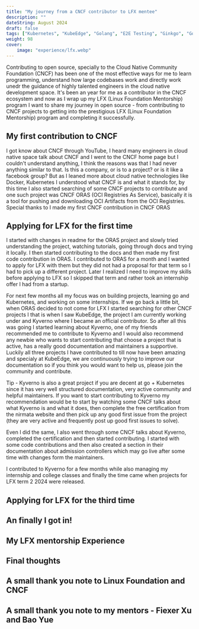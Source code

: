 ```yaml
---
title: "My journey from a CNCF contributor to LFX mentee"
description: ""
dateString: August 2024
draft: false
tags: ["Kubernetes", "KubeEdge", "Golang", "E2E Testing", "Ginkgo", "Gomega", "Testify", "Behavior Driven Development (BDD)", "Test Driven Development (TDD)"]
weight: 98
cover:
    image: "experience/lfx.webp"
---
```


Contributing to open source, specially to the Cloud Native Community Foundation (CNCF) has been one of the most effective ways for me to learn programming, understand how large codebases work and directly work unedr the guidance of highly talented engineers in the cloud native development space. It's been an year for me as a contributor in the CNCF ecosystem and now as I wrap up my LFX (Linux Foundation Mentorship) program I want to share my journey in open source - from contributing to CNCF projects to getting into the prestigious LFX (Linux Foundation Mentorship) program and completing it successfully.

## My first contribution to CNCF

I got know about CNCF through YouTube, I heard many engineers in cloud native space talk about CNCF and I went to the CNCF home page but I couldn't understand anything, I think the reasons was that I had never anything similar to that. Is this a company, or is to a project? or is it like a facebook group? But as I leaned more about cloud native technologies like Docker, Kubernetes I understood what CNCF is and what it stands for, by this time I also started searching of some CNCF projects to contribute and one such project was CNCF ORAS (OCI Registries As Service), basically it is a tool for pushing and downloading OCI Artifacts from the OCI Registries. Special thanks to I made my first CNCF contribution in CNCF ORAS 

## Applying for LFX for the first time

I started with changes in readme for the ORAS project and slowly tried understanding the project, watching tutorials, going through docs and trying it locally. I then started contributing to the docs and then made my first code contribution in ORAS. I contributed to ORAS for a month and I wanted to apply for LFX with them but they did not had a proposal for that term so I had to pick up a different project. Later I realized I need to improve my skills before applying to LFX so I skipped that term and rather took an internship offer I had from a startup.

For next few months all my focus was on building projects, learning go and Kubernetes, and working on some internships. If we go back a little bit, when ORAS decided to not come for LFX I started searching for other CNCF projects I that is when I saw KubeEdge, the project I am currently working under and Kyverno where I became an official contributor. So after all this was going I started learning about Kyverno, one of my friends recommended me to contribute to Kyverno and I would also recommend any newbie who wants to start contributing that choose a project that is active, has a really good documentation and maintainers a supportive. Luckily all three projects I have contributed to till now have been amazing and specialy at KubeEdge, we are continuously trying to improve our documentation so if you think you would want to help us, please join the community and contribute.

Tip - Kyverno is also a great project if you are decent at go + Kubernetes since it has very well structured documentation, very active community and helpful maintainers. If you want to start contributing to Kyverno my recommendation would be to start by watching some CNCF talks about what Kyverno is and what it does, then complete the free certification from the nirmata website and then pick up any good first issue from the project (they are very active and frequently post up good first issues to solve).

Even I did the same, I also went through some CNCF talks about Kyverno, completed the certification and then started contributing. I started with some code contributions and then also created a section in their documentation about admission controllers which may go live after some time with changes form the maintainers.

I contributed to Kyverno for a few months while also managing my internship and college classes and finally the time came when projects for LFX term 2 2024 were released.



## Applying for LFX for the third time

## An finally I got in!

## My LFX mentorship Experience

## Final thoughts

## A small thank you note to Linux Foundation and CNCF

## A small thank you note to my mentors - Fiexer Xu and Bao Yue
